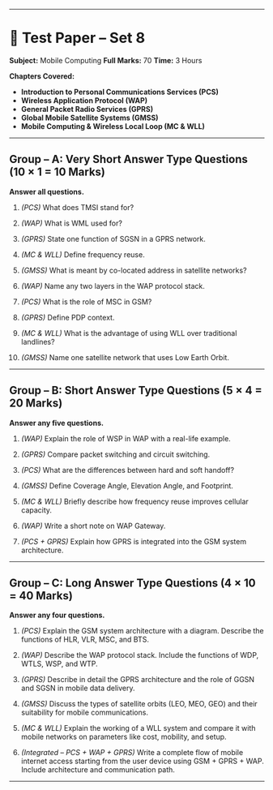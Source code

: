 
---

# 📘 Test Paper – Set 8

**Subject:** Mobile Computing
**Full Marks:** 70
**Time:** 3 Hours

**Chapters Covered:**

* **Introduction to Personal Communications Services (PCS)**
* **Wireless Application Protocol (WAP)**
* **General Packet Radio Services (GPRS)**
* **Global Mobile Satellite Systems (GMSS)**
* **Mobile Computing & Wireless Local Loop (MC & WLL)**

---

## **Group – A: Very Short Answer Type Questions (10 × 1 = 10 Marks)**

**Answer all questions.**

1. *(PCS)*
   What does TMSI stand for?

2. *(WAP)*
   What is WML used for?

3. *(GPRS)*
   State one function of SGSN in a GPRS network.

4. *(MC & WLL)*
   Define frequency reuse.

5. *(GMSS)*
   What is meant by co-located address in satellite networks?

6. *(WAP)*
   Name any two layers in the WAP protocol stack.

7. *(PCS)*
   What is the role of MSC in GSM?

8. *(GPRS)*
   Define PDP context.

9. *(MC & WLL)*
   What is the advantage of using WLL over traditional landlines?

10. *(GMSS)*
    Name one satellite network that uses Low Earth Orbit.

---

## **Group – B: Short Answer Type Questions (5 × 4 = 20 Marks)**

**Answer any five questions.**

1. *(WAP)*
   Explain the role of WSP in WAP with a real-life example.

2. *(GPRS)*
   Compare packet switching and circuit switching.

3. *(PCS)*
   What are the differences between hard and soft handoff?

4. *(GMSS)*
   Define Coverage Angle, Elevation Angle, and Footprint.

5. *(MC & WLL)*
   Briefly describe how frequency reuse improves cellular capacity.

6. *(WAP)*
   Write a short note on WAP Gateway.

7. *(PCS + GPRS)*
   Explain how GPRS is integrated into the GSM system architecture.

---

## **Group – C: Long Answer Type Questions (4 × 10 = 40 Marks)**

**Answer any four questions.**

1. *(PCS)*
   Explain the GSM system architecture with a diagram. Describe the functions of HLR, VLR, MSC, and BTS.

2. *(WAP)*
   Describe the WAP protocol stack. Include the functions of WDP, WTLS, WSP, and WTP.

3. *(GPRS)*
   Describe in detail the GPRS architecture and the role of GGSN and SGSN in mobile data delivery.

4. *(GMSS)*
   Discuss the types of satellite orbits (LEO, MEO, GEO) and their suitability for mobile communications.

5. *(MC & WLL)*
   Explain the working of a WLL system and compare it with mobile networks on parameters like cost, mobility, and setup.

6. *(Integrated – PCS + WAP + GPRS)*
   Write a complete flow of mobile internet access starting from the user device using GSM + GPRS + WAP. Include architecture and communication path.

---
